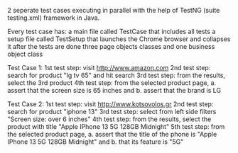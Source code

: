 2 seperate test cases executing in parallel with the help of TestNG (suite testing.xml) framework in Java.

Every test case has:
a main file called TestCase that includes all tests
a setup file called TestSetup that launches the Chrome browser and collapses it after the tests are done
three page objects classes and
one business object class

Test Case 1:
   1st test step: visit http://www.amazon.com
   2nd test step: search for product "lg tv 65" and hit search
   3rd test step: from the results, select the 3rd product
   4th test step: from the selected product page, a. assert that the screen size is 65 inches and b. assert that the brand is LG

Test Case 2:
  1st test step: visit http://www.kotsovolos.gr
  2nd test step: search for product "iphone 13"
  3rd test step: select from left side filters "Screen size: over 6 inches"
  4th test step: from the results, select the product with title "Apple IPhone 13 5G 128GB Midnight"
  5th test step: from the selected product page, a. assert that the title of the phone is "Apple IPhone 13 5G 128GB Midnight" and b. that its feature is "5G"

